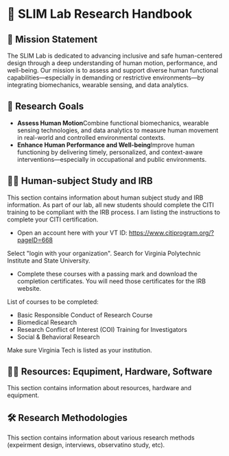 # 🔬 SLIM Lab Research Handbook

## 🧭 Mission Statement

The SLIM Lab is dedicated to advancing inclusive and safe human-centered design through a deep understanding of human motion, performance, and well-being. Our mission is to assess and support diverse human functional capabilities—especially in demanding or restrictive environments—by integrating biomechanics, wearable sensing, and data analytics.

## 🎯 Research Goals

- **Assess Human Motion**Combine functional biomechanics, wearable sensing technologies, and data analytics to measure human movement in real-world and controlled environmental contexts.
- **Enhance Human Performance and Well-being**Improve human functioning by delivering timely, personalized, and context-aware interventions—especially in occupational and public environments.

## 🧑‍🔬 Human-subject Study and IRB

This section contains information about human subject study and IRB information. As part of our lab, all new students should complete the CITI training to be compliant with the IRB process. I am listing the instructions to complete your CITI certification.

- Open an account here with your VT ID: https://www.citiprogram.org/?pageID=668

Select "login with your organization". Search for Virginia Polytechnic Institute and State University.

- Complete these courses with a passing mark and download the completion certificates. You will need those certificates for the IRB website.

List of courses to be completed:

- Basic Responsible Conduct of Research Course
- Biomedical Research
- Research Conflict of Interest (COI) Training for Investigators
- Social & Behavioral Research

Make sure Virginia Tech is listed as your institution.

## 🧑‍🔬 Resources: Equpiment, Hardware, Software

This section contains information about resources, hardware and equipment.

## 🛠️ Research Methodologies

This section contains information about various research methods (expeirment design, interviews, observatino study, etc).